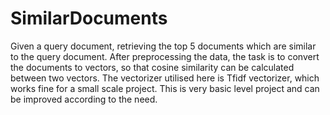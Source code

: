 # SimilarDocuments
Given a query document, retrieving the top 5 documents which are similar to the query document. After preprocessing the data, the task is to convert the documents to vectors, so that cosine similarity can be calculated between two vectors. The vectorizer utilised here is Tfidf vectorizer, which works fine for a small scale project. This is very basic level project and can be improved according to the need. 
